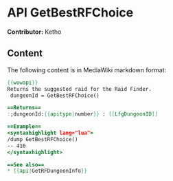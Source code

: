 # API GetBestRFChoice

**Contributor:** Ketho

## Content

The following content is in MediaWiki markdown format:

```mediawiki
{{wowapi}}
Returns the suggested raid for the Raid Finder.
 dungeonId = GetBestRFChoice()

==Returns==
:;dungeonId:{{apitype|number}} : [[LfgDungeonID]]

==Example==
<syntaxhighlight lang="lua">
/dump GetBestRFChoice()
-- 416
</syntaxhighlight>

==See also==
* {{api|GetRFDungeonInfo}}
```